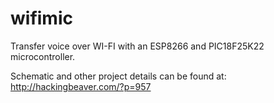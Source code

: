 # wifimic
Transfer voice over WI-FI with an ESP8266 and PIC18F25K22 microcontroller.

Schematic and other project details can be found at:
http://hackingbeaver.com/?p=957
